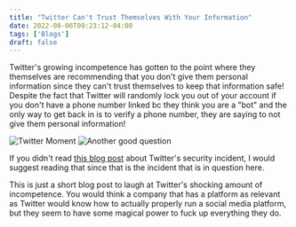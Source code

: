 ```yaml
---
title: "Twitter Can't Trust Themselves With Your Information"
date: 2022-08-06T09:23:12-04:00
tags: ['Blogs']
draft: false
---
```


Twitter's growing incompetence has gotten to the point where they themselves are recommending that you don't give them personal information since they can't trust themselves to keep that information safe! Despite the fact that Twitter will randomly lock you out of your account if you don't have a phone number linked bc they think you are a "bot" and the only way to get back in is to verify a phone number, they are saying to not give them personal information!

![Twitter Moment](/twittermoment.png)
![Another good question](/whytwitter.png)

If you didn't read [this blog post](/5-million-twitter-accounts-breached/) about Twitter's security incident, I would suggest reading that since that is the incident that is in question here.

This is just a short blog post to laugh at Twitter's shocking amount of incompetence. You would think a company that has a platform as relevant as Twitter would know how to actually properly run a social media platform, but they seem to have some magical power to fuck up everything they do.

<div id="cusdis_thread"
  data-host="https://cusdis.com"
  data-app-id="5ae39b70-fc22-4616-8a54-5b800e15a5d5"
  data-page-id="12"
  data-page-url="https://censtek.net/twitter-cant-trust-themselves"
  data-page-title="Twitter Can't Trust Themselves With Your Information"
></div>
<script async defer src="https://cusdis.com/js/cusdis.es.js"></script>